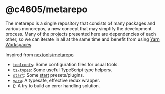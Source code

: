 # @c4605/metarepo

The metarepo is a single repository that consists of many packages and various monorepos, a new concept that may simplify the development process. Many of the projects presented here are dependencies of each other, so we can iterate in all at the same time and benefit from using [Yarn Workspaces](https://classic.yarnpkg.com/en/docs/workspaces/).

Inspired from [nextools/metarepo](https://github.com/nextools/metarepo)

- [`toolconfs`](packages/toolconfs): Some configuration files for usual tools.
- [`ts-types`](packages/ts-types): Some useful TypeScript type helpers.
- [`start`](packages/start): Some [start](https://github.com/nextools/metarepo/tree/master/packages/start) presets/plugins.
- [`yarw`](packages/yarw): A typesafe, effective redux wrapper.
- [`E`](packages/E): A try to build an error handling solution.
